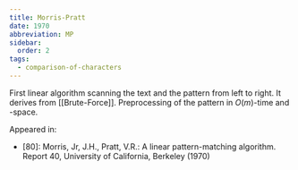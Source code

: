 ```yaml
---
title: Morris-Pratt
date: 1970
abbreviation: MP
sidebar:
  order: 2
tags:
  - comparison-of-characters
---
```


First linear algorithm scanning the text and the pattern from left to right.
It derives from [[Brute-Force]]. Preprocessing of the pattern in $O(m)$-time and -space.

Appeared in:

- [80]: Morris, Jr, J.H., Pratt, V.R.: A linear pattern-matching algorithm. Report 40, University of California, Berkeley (1970)
